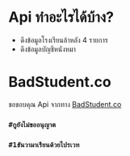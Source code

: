 # Api ทำอะไรได้บ้าง?
 - ดึงข้อมูลโรงเรียนล้าหลัง 4 รายการ
 - ดึงข้อมูลบัญชีหนังหมา

# BadStudent.co
ขอขอบคุณ Api จากทาง [BadStudent.co](https://badstudent.co/)


### `#กูยังไม่ขออนุญาต`
### `#1ธันวามาเรียนด้วยไปรเวท`
